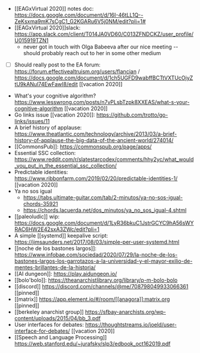 - [[EAGxVirtual 2020]] notes doc: https://docs.google.com/document/d/16I-46tLL1Q--ZeKsxma9mK7sCgC1_G2KGARu6V5j0NM/edit?pli=1#
- [[EAGxVirtual 2020]]slack: https://app.slack.com/client/T014JA0VD60/C013ZFNDCKZ/user_profile/U015919TZN1
    - never got in touch with Olga Babeeva after our nice meeting -- should probably reach out to her in some other medium
- [ ] Should really post to the EA forum: https://forum.effectivealtruism.org/users/flancian / https://docs.google.com/document/d/1ch5UGFD9wabffBCTtVXTUcOjyZtU9kANul74EwFawI8/edit [[vacation 2020]]
- What's your cognitive algorithm? https://www.lesswrong.com/posts/n7vPLsbTzpk8XXEAS/what-s-your-cognitive-algorithm [[vacation 2020]]
- Go links issue [[vacation 2020]]: https://github.com/trotto/go-links/issues/11
- A brief history of applause: https://www.theatlantic.com/technology/archive/2013/03/a-brief-history-of-applause-the-big-data-of-the-ancient-world/274014/
- [[CommonsPub]]: https://commonspub.org/page/apps/
- Essential SSC collection: https://www.reddit.com/r/slatestarcodex/comments/hhy2yc/what_would_you_put_in_the_essential_ssc_collection/
- Predictable identities: https://www.ribbonfarm.com/2019/02/20/predictable-identities-1/ [[vacation 2020]]
- Ya no sos igual
    - https://tabs.ultimate-guitar.com/tab/2-minutos/ya-no-sos-igual-chords-35921
    - https://chords.lacuerda.net/dos_minutos/ya_no_sos_igual-4.shtml
- [[paleoludic]] wip: https://docs.google.com/document/d/1LyR36bkuC1JstrGCYC9hA56sWYRAC6HW2E42sxA3ZWc/edit?pli=1
- A simple [[systemd]] keepalive script: https://jimsaunders.net/2017/08/03/simple-per-user-systemd.html
- [[noche de los bastones largos]]: https://www.infobae.com/sociedad/2020/07/29/la-noche-de-los-bastones-largos-los-garrotazos-a-la-universidad-y-el-mayor-exilio-de-mentes-brillantes-de-la-historia/
- [[AI dungeon]]: https://play.aidungeon.io/
- [[bolo'bolo]]: https://theanarchistlibrary.org/library/p-m-bolo-bolo
- [[discord]] https://discord.com/channels/@me/708798049933066361 [[pinned]]
- [[matrix]] https://app.element.io/#/room/[[anagora]]:matrix.org [[pinned]]
- [[berkeley anarchist group]] https://sfbay-anarchists.org/wp-content/uploads/2015/04/bb_3.pdf
- User interfaces for debates: https://thoughtstreams.io/joeld/user-interface-for-debates/ [[vacation 2020]]
- [[Speech and Language Processing]] https://web.stanford.edu/~jurafsky/slp3/edbook_oct162019.pdf
